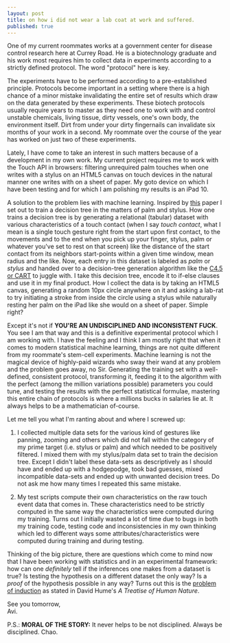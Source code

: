 ```yaml
---
layout: post
title: on how i did not wear a lab coat at work and suffered.
published: true
---
```

One of my current roommates works at a government center for disease control research here at Currey Road. He is a biotechnology graduate and his work most requires him to collect data in experiments according to a strictly defined protocol. The word "protocol" here is key. 

The experiments have to be performed according to a pre-established principle. Protocols become important in a setting where there is a high chance of a minor mistake invalidating the entire set of results which draw on the data generated by these experiments. These biotech protocols usually require years to master as they need one to work with and control unstable chemicals, living tissue, dirty vessels, one's own body, the environment itself. Dirt from under your dirty fingernails can invalidate six months of your work in a second. My roommate over the course of the year has worked on just two of these experiments.

Lately, I have come to take an interest in such matters because of a development in my own work. My current project requires me to work with the Touch API in browsers: filtering unrequired palm touches when one writes with a stylus on an HTML5 canvas on touch devices in the natural manner one writes with on a sheet of paper. My goto device on which I have been testing and for which I am polishing my results is an iPad 10.

A solution to the problem lies with machine learning. Inspired by [this](http://juliaschwarz.net/assets/palm-rejection/schwarz-chi14-palmrejection.pdf "Paper on palm rejection using probabilistic UI") paper I set out to train a decision tree in the matters of palm and stylus. How one trains a decision tree is by generating a relational (tabular) dataset with various characteristics of a touch contact (when I say _touch contact_, what I mean is a single touch gesture right from the start upon first contact, to the movements and to the end when you pick up your finger, stylus, palm or whatever you've set to rest on that screen) like the distance of the start contact from its neighbors start-points within a given time window, mean radius and the like. Now, each entry in this dataset is labeled as _palm_ or _stylus_ and handed over to a decision-tree generation algorithm like the [C4.5 or CART](http://scikit-learn.org/stable/modules/tree.html#tree-algorithms-id3-c4-5-c5-0-and-cart "scikit-learn user guide article on decision trees") to juggle with. I take this decision tree, encode it to if-else clauses and use it in my final product. How I collect the data is by taking an HTML5 canvas, generating a random 10px circle anywhere on it and asking a lab-rat to try initiating a stroke from inside the circle using a stylus while naturally resting her palm on the iPad like she would on a sheet of paper. Simple right?

Except it's not if **YOU'RE AN UNDISCIPLINED AND INCONSISTENT FUCK**. You see I am that way and this is a definitive experimental protocol which I am working with. I have the feeling and I think I am mostly right that when it comes to modern statistical machine learning, things are not quite different from my roommate's stem-cell experiments. Machine learning is not the magical device of highly-paid wizards who sway their wand at any problem and the problem goes away, no Sir. Generating the training set with a well-defined, consistent protocol, transforming it, feeding it to the algorithm with the perfect (among the million variations possible) parameters you could tune, and testing the results with the perfect statistical formulae, mastering this entire chain of protocols is where a millions bucks in salaries lie at. It always helps to be a mathematician of-course. 

Let me tell you what I'm ranting about and where I screwed up:

1. I collected multiple data sets for the various kind of gestures like panning, zooming and others which did not fall within the category of my prime target (i.e. stylus or palm) and which needed to be positively filtered. I mixed them with my stylus/palm data set to train the decision tree. Except I didn't label these data-sets as descriptively as I should have and ended up with a hodgepodge, took bad guesses, mixed incompatible data-sets and ended up with unwanted decision trees. Do not ask me how many times I repeated this same mistake.

2. My test scripts compute their own characteristics on the raw touch event data that comes in. These characteristics need to be strictly computed in the same way the characteristics were computed during my training. Turns out I initially wasted a lot of time due to bugs in both my training code, testing code and inconsistencies in my own thinking which led to different ways some attributes/characteristics were computed during training and during testing. 

Thinking of the big picture, there are questions which come to mind now that I have been working with statistics and in an experimental framework: how can one _definitely_ tell if the inferences one makes from a dataset is true? Is testing the hypothesis on a different dataset the only way? Is a _proof_ of the hypothesis possible in any way? Turns out this is the [problem of induction](https://plato.stanford.edu/entries/induction-problem/ "SEP article on the Problem Of Induction") as stated in David Hume's _A Treatise of Human Nature_.

See you tomorrow,  
Avi.

P.S.: **MORAL OF THE STORY:** It never helps to be not disciplined. Always be disciplined. Chao.
